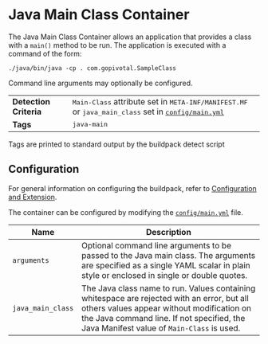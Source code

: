 # Java Main Class Container
The Java Main Class Container allows an application that provides a class with a `main()` method to be run.  The application is executed with a command of the form:

    ./java/bin/java -cp . com.gopivotal.SampleClass

Command line arguments may optionally be configured.

<table>
  <tr>
    <td><strong>Detection Criteria</strong></td><td><tt>Main-Class</tt> attribute set in <tt>META-INF/MANIFEST.MF</tt> or <tt>java_main_class</tt> set in <a href="../config/main.yml"><tt>config/main.yml<tt></a></td>
  </tr>
  <tr>
    <td><strong>Tags</strong></td><td><tt>java-main</tt></td>
  </tr>
</table>
Tags are printed to standard output by the buildpack detect script

## Configuration
For general information on configuring the buildpack, refer to [Configuration and Extension][].

The container can be configured by modifying the [`config/main.yml`][] file.

| Name | Description
| ---- | -----------
| `arguments` | Optional command line arguments to be passed to the Java main class. The arguments are specified as a single YAML scalar in plain style or enclosed in single or double quotes.
| `java_main_class` | The Java class name to run. Values containing whitespace are rejected with an error, but all others values appear without modification on the Java command line.  If not specified, the Java Manifest value of `Main-Class` is used.

[Configuration and Extension]: ../README.md#Configuration-and-Extension
[`config/main.yml`]: ../config/main.yml
